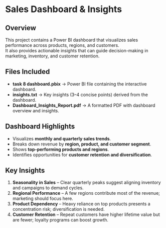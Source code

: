  # Sales Dashboard & Insights

## Overview
This project contains a Power BI dashboard that visualizes sales performance across products, regions, and customers.  
It also provides actionable insights that can guide decision-making in marketing, inventory, and customer retention.

## Files Included
- **task 8 dashboard.pbix** → Power BI file containing the interactive dashboard.
- **insights.txt** → Key insights (3–4 concise points) derived from the dashboard.
- **Dashboard_Insights_Report.pdf** → A formatted PDF with dashboard overview and insights.

## Dashboard Highlights
- Visualizes **monthly and quarterly sales trends**.  
- Breaks down revenue by **region, product, and customer segment**.  
- Shows **top-performing products and regions**.  
- Identifies opportunities for **customer retention and diversification**.

## Key Insights
1. **Seasonality in Sales** – Clear quarterly peaks suggest aligning inventory and campaigns to demand cycles.  
2. **Regional Performance** – A few regions contribute most of the revenue; marketing should focus here.  
3. **Product Dependency** – Heavy reliance on top products presents a concentration risk; diversification is needed.  
4. **Customer Retention** – Repeat customers have higher lifetime value but are fewer; loyalty programs can boost growth.  


